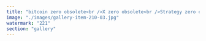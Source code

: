```yaml
---
title: "bitcoin zero obsolete<br />X zero obsolete<br />Strategy zero obsolete"
image: "./images/gallery-item-210-03.jpg"
watermark: "221"
section: "gallery"
---
```

